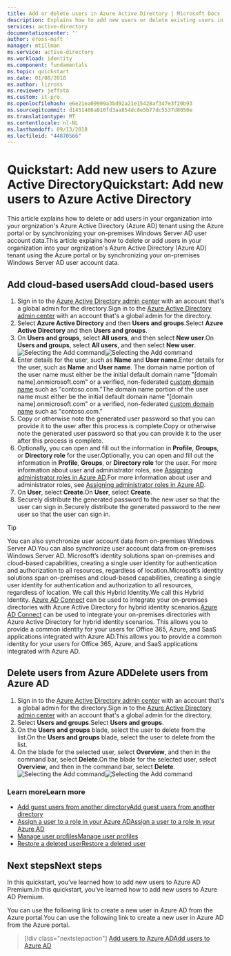 ```yaml
---
title: Add or delete users in Azure Active Directory | Microsoft Docs
description: Explains how to add new users or delete existing users in Azure Active Directory
services: active-directory
documentationcenter: ''
author: eross-msft
manager: mtillman
ms.service: active-directory
ms.workload: identity
ms.component: fundamentals
ms.topic: quickstart
ms.date: 01/08/2018
ms.author: lizross
ms.reviewer: jeffsta
ms.custom: it-pro
ms.openlocfilehash: e6e21ea09909a3bd92a21e15428af347e3f20b93
ms.sourcegitcommit: d1451406a010fd3aa854dc8e5b77dc5537d8050e
ms.translationtype: MT
ms.contentlocale: nl-NL
ms.lasthandoff: 09/13/2018
ms.locfileid: "44870566"
---
```

# <a name="quickstart-add-new-users-to-azure-active-directory"></a><span data-ttu-id="98864-103">Quickstart: Add new users to Azure Active Directory</span><span class="sxs-lookup"><span data-stu-id="98864-103">Quickstart: Add new users to Azure Active Directory</span></span>
<span data-ttu-id="98864-104">This article explains how to delete or add users in your organization into your orgnization's Azure Active Directory (Azure AD) tenant using the Azure portal or by synchronizing your on-premises Windows Server AD user account data.</span><span class="sxs-lookup"><span data-stu-id="98864-104">This article explains how to delete or add users in your organization into your orgnization's Azure Active Directory (Azure AD) tenant using the Azure portal or by synchronizing your on-premises Windows Server AD user account data.</span></span> 

## <a name="add-cloud-based-users"></a><span data-ttu-id="98864-105">Add cloud-based users</span><span class="sxs-lookup"><span data-stu-id="98864-105">Add cloud-based users</span></span>
1. <span data-ttu-id="98864-106">Sign in to the [Azure Active Directory admin center](https://aad.portal.azure.com) with an account that's a global admin for the directory.</span><span class="sxs-lookup"><span data-stu-id="98864-106">Sign in to the [Azure Active Directory admin center](https://aad.portal.azure.com) with an account that's a global admin for the directory.</span></span>
2. <span data-ttu-id="98864-107">Select **Azure Active Directory** and then **Users and groups**.</span><span class="sxs-lookup"><span data-stu-id="98864-107">Select **Azure Active Directory** and then **Users and groups**.</span></span>
3. <span data-ttu-id="98864-108">On **Users and groups**, select **All users**, and then select **New user**.</span><span class="sxs-lookup"><span data-stu-id="98864-108">On **Users and groups**, select **All users**, and then select **New user**.</span></span>
   <span data-ttu-id="98864-109">![Selecting the Add command](./media/add-users-azure-active-directory/add-user.png)</span><span class="sxs-lookup"><span data-stu-id="98864-109">![Selecting the Add command](./media/add-users-azure-active-directory/add-user.png)</span></span>
4. <span data-ttu-id="98864-110">Enter details for the user, such as **Name** and **User name**.</span><span class="sxs-lookup"><span data-stu-id="98864-110">Enter details for the user, such as **Name** and **User name**.</span></span> <span data-ttu-id="98864-111">The domain name portion of the user name must either be the initial default domain name "[domain name].onmicrosoft.com" or a verified, non-federated [custom domain name](add-custom-domain.md) such as "contoso.com."</span><span class="sxs-lookup"><span data-stu-id="98864-111">The domain name portion of the user name must either be the initial default domain name "[domain name].onmicrosoft.com" or a verified, non-federated [custom domain name](add-custom-domain.md) such as "contoso.com."</span></span>
5. <span data-ttu-id="98864-112">Copy or otherwise note the generated user password so that you can provide it to the user after this process is complete.</span><span class="sxs-lookup"><span data-stu-id="98864-112">Copy or otherwise note the generated user password so that you can provide it to the user after this process is complete.</span></span>
6. <span data-ttu-id="98864-113">Optionally, you can open and fill out the information in **Profile**, **Groups**, or **Directory role** for the user.</span><span class="sxs-lookup"><span data-stu-id="98864-113">Optionally, you can open and fill out the information in **Profile**, **Groups**, or **Directory role** for the user.</span></span> <span data-ttu-id="98864-114">For more information about user and administrator roles, see [Assigning administrator roles in Azure AD](../users-groups-roles/directory-assign-admin-roles.md).</span><span class="sxs-lookup"><span data-stu-id="98864-114">For more information about user and administrator roles, see [Assigning administrator roles in Azure AD](../users-groups-roles/directory-assign-admin-roles.md).</span></span>
7. <span data-ttu-id="98864-115">On **User**, select **Create**.</span><span class="sxs-lookup"><span data-stu-id="98864-115">On **User**, select **Create**.</span></span>
8. <span data-ttu-id="98864-116">Securely distribute the generated password to the new user so that the user can sign in.</span><span class="sxs-lookup"><span data-stu-id="98864-116">Securely distribute the generated password to the new user so that the user can sign in.</span></span>

> [!TIP]
> <span data-ttu-id="98864-117">You can also synchronize user account data from on-premises Windows Server AD.</span><span class="sxs-lookup"><span data-stu-id="98864-117">You can also synchronize user account data from on-premises Windows Server AD.</span></span> <span data-ttu-id="98864-118">Microsoft’s identity solutions span on-premises and cloud-based capabilities, creating a single user identity for authentication and authorization to all resources, regardless of location.</span><span class="sxs-lookup"><span data-stu-id="98864-118">Microsoft’s identity solutions span on-premises and cloud-based capabilities, creating a single user identity for authentication and authorization to all resources, regardless of location.</span></span> <span data-ttu-id="98864-119">We call this Hybrid Identity.</span><span class="sxs-lookup"><span data-stu-id="98864-119">We call this Hybrid Identity.</span></span> <span data-ttu-id="98864-120">[Azure AD Connect](https://docs.microsoft.com/azure/active-directory/connect/active-directory-aadconnect) can be used to integrate your on-premises directories with Azure Active Directory for hybrid identity scenarios.</span><span class="sxs-lookup"><span data-stu-id="98864-120">[Azure AD Connect](https://docs.microsoft.com/azure/active-directory/connect/active-directory-aadconnect) can be used to integrate your on-premises directories with Azure Active Directory for hybrid identity scenarios.</span></span> <span data-ttu-id="98864-121">This allows you to provide a common identity for your users for Office 365, Azure, and SaaS applications integrated with Azure AD.</span><span class="sxs-lookup"><span data-stu-id="98864-121">This allows you to provide a common identity for your users for Office 365, Azure, and SaaS applications integrated with Azure AD.</span></span> 

## <a name="delete-users-from-azure-ad"></a><span data-ttu-id="98864-122">Delete users from Azure AD</span><span class="sxs-lookup"><span data-stu-id="98864-122">Delete users from Azure AD</span></span>
1. <span data-ttu-id="98864-123">Sign in to the [Azure Active Directory admin center](https://aad.portal.azure.com) with an account that's a global admin for the directory.</span><span class="sxs-lookup"><span data-stu-id="98864-123">Sign in to the [Azure Active Directory admin center](https://aad.portal.azure.com) with an account that's a global admin for the directory.</span></span>
2. <span data-ttu-id="98864-124">Select **Users and groups**.</span><span class="sxs-lookup"><span data-stu-id="98864-124">Select **Users and groups**.</span></span>
3. <span data-ttu-id="98864-125">On the **Users and groups** blade, select the user to delete from the list.</span><span class="sxs-lookup"><span data-stu-id="98864-125">On the **Users and groups** blade, select the user to delete from the list.</span></span> 
4. <span data-ttu-id="98864-126">On the blade for the selected user, select **Overview**, and then in the command bar, select **Delete**.</span><span class="sxs-lookup"><span data-stu-id="98864-126">On the blade for the selected user, select **Overview**, and then in the command bar, select **Delete**.</span></span>
   <span data-ttu-id="98864-127">![Selecting the Add command](./media/add-users-azure-active-directory/delete-user.png)</span><span class="sxs-lookup"><span data-stu-id="98864-127">![Selecting the Add command](./media/add-users-azure-active-directory/delete-user.png)</span></span>


### <a name="learn-more"></a><span data-ttu-id="98864-128">Learn more</span><span class="sxs-lookup"><span data-stu-id="98864-128">Learn more</span></span> 
* [<span data-ttu-id="98864-129">Add guest users from another directory</span><span class="sxs-lookup"><span data-stu-id="98864-129">Add guest users from another directory</span></span>](../b2b/what-is-b2b.md) 
* [<span data-ttu-id="98864-130">Assign a user to a role in your Azure AD</span><span class="sxs-lookup"><span data-stu-id="98864-130">Assign a user to a role in your Azure AD</span></span>](active-directory-users-assign-role-azure-portal.md)
* [<span data-ttu-id="98864-131">Manage user profiles</span><span class="sxs-lookup"><span data-stu-id="98864-131">Manage user profiles</span></span>](active-directory-users-profile-azure-portal.md)
* [<span data-ttu-id="98864-132">Restore a deleted user</span><span class="sxs-lookup"><span data-stu-id="98864-132">Restore a deleted user</span></span>](active-directory-users-restore.md)



## <a name="next-steps"></a><span data-ttu-id="98864-133">Next steps</span><span class="sxs-lookup"><span data-stu-id="98864-133">Next steps</span></span>
<span data-ttu-id="98864-134">In this quickstart, you’ve learned how to add new users to Azure AD Premium.</span><span class="sxs-lookup"><span data-stu-id="98864-134">In this quickstart, you’ve learned how to add new users to Azure AD Premium.</span></span> 

<span data-ttu-id="98864-135">You can use the following link to create a new user in Azure AD from the Azure portal.</span><span class="sxs-lookup"><span data-stu-id="98864-135">You can use the following link to create a new user in Azure AD from the Azure portal.</span></span>

>[!div class="nextstepaction"]
>[<span data-ttu-id="98864-136">Add users to Azure AD</span><span class="sxs-lookup"><span data-stu-id="98864-136">Add users to Azure AD</span></span>](https://aad.portal.azure.com/#blade/Microsoft_AAD_IAM/UserManagementMenuBlade/)